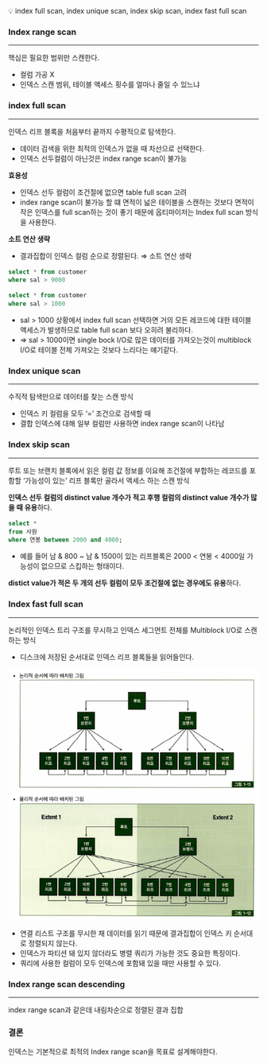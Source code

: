 <aside>
💡 index full scan, index unique scan, index skip scan, index fast full scan

</aside>

### Index range scan

---

핵심은 필요한 범위만 스캔한다.

- 컬럼 가공 X
- 인덱스 스캔 범위, 테이블 액세스 횟수를 얼마나 줄일 수 있느냐

### index full scan

---

인덱스 리프 블록을 처음부터 끝까지 수평적으로 탐색한다.

- 데이터 검색을 위한 최적의 인덱스가 없을 때 차선으로 선택한다.
- 인덱스 선두컬럼이 아닌것은 index range scan이 불가능

**효용성**

- 인덱스 선두 컬럼이 조건절에 없으면 table full scan 고려
- index range scan이 불가능 할 떄 면적이 넓은 테이블을 스캔하는 것보다 면적이 작은 인덱스를 full scan하는 것이 좋기 때문에 옵티마이저는 Index full scan 방식을 사용한다.

**소트 연산 생략**

- 결과집합이 인덱스 컬럼 순으로 정렬된다. ⇒ 소트 연산 생략

```sql
select * from customer
where sal > 9000
```

```sql
select * from customer
where sal > 1000
```

- sal > 1000 상황에서 index full scan 선택하면 거의 모든 레코드에 대한 테이블 액세스가 발생하므로 table full scan 보다 오히려 불리하다.
- ⇒ sal > 1000이면 single bock I/O로 많은 데이터를 가져오는것이  multiblock I/O로 테이블 전체 가져오는 것보다 느리다는 얘기같다.

### Index unique scan

---

수직적 탐색만으로 데이터를 찾는 스캔 방식

- 인덱스 키 컬럼을 모두 ‘=’ 조건으로 검색할 때
- 결합 인덱스에 대해 일부 컬럼만 사용하면 index range scan이 나타남

### Index skip scan

---

루트 또는 브랜치 블록에서 읽은 컬럼 값 정보를 이요해 조건절에 부합하는 레코드를 포함할 ‘가능성이 있는’ 리프 블록만 골라서 액세스 하는 스캔 방식

**인덱스 선두 컬럼의 distinct value 개수가 적고 후행 컬럼의 distinct value 개수가 많을 때 유용**하다.

```sql
select *
from 사원
where 연봉 between 2000 and 4000;
```

- 예를 들어 남 & 800 ~ 남 & 1500이 있는 리프블록은 2000 < 연봉 < 4000일 가능성이 없으므로 스킵하는 형태이다.

**distict value가 적은 두 개의 선두 컬럼이 모두 조건절에 없는 경우에도 유용**하다.

### Index fast full scan

---

논리적인 인덱스 트리 구조를 무시하고 인덱스 세그먼트 전체를 Multiblock I/O로 스캔하는 방식

- 디스크에 저장된 순서대로 인덱스 리프 블록들을 읽어들인다.

![Untitled](img_2.png)

- 연결 리스트 구조를 무시한 채 데이터를 읽기 때문에 결과집합이 인덱스 키 순서대로 정렬되지 않는다.
- 인덱스가 파티션 돼 있지 않더라도 병렬 쿼리가 가능한 것도 중요한 특징이다.
- 쿼리에 사용한 컬럼이 모두 인덱스에 포함돼 있을 때만 사용할 수 있다.

### Index range scan descending

---

index range scan과 같은데 내림차순으로 정렬된 결과 집합

### 결론

인덱스는 기본적으로 최적의 Index range scan을 목표로 설계해야한다.
